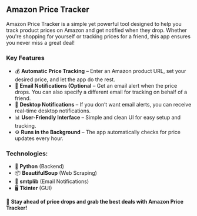 <h2>Amazon Price Tracker</h2>  
<p>Amazon Price Tracker is a simple yet powerful tool designed to help you track product prices on Amazon and get notified when they drop. Whether you're shopping for yourself or tracking prices for a friend, this app ensures you never miss a great deal!</p>  

<h3>Key Features</h3>  
<ul>  
    <li>💰 <b>Automatic Price Tracking</b> – Enter an Amazon product URL, set your desired price, and let the app do the rest.</li>  
    <li>📩 <b>Email Notifications (Optional</b> – Get an email alert when the price drops. You can also specify a different email for tracking on behalf of a friend.</li>  
    <li>🔔 <b>Desktop Notifications</b> – If you don’t want email alerts, you can receive real-time desktop notifications.</li>  
    <li>📊 <b>User-Friendly Interface</b> – Simple and clean UI for easy setup and tracking.</li>  
    <li>⚙ <b>Runs in the Background</b> – The app automatically checks for price updates every hour.</li>  
</ul>  

<h3>Technologies:</h3>  
<ul>  
    <li>🐍 <b>Python</b> (Backend)</li>  
    <li>📦 <b>BeautifulSoup</b> (Web Scraping)</li>  
    <li>📩 <b>smtplib</b> (Email Notifications)</li>  
    <li>🖥 <b>Tkinter</b> (GUI)</li>  
</ul>  

<p>🚀 <b>Stay ahead of price drops and grab the best deals with Amazon Price Tracker!</b></p>  
